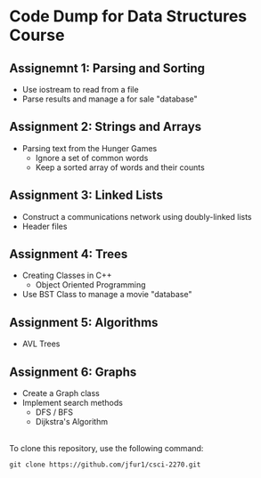 # Code Dump for Data Structures Course

## Assignemnt 1: Parsing and Sorting
* Use iostream to read from a file
* Parse results and manage a for sale "database"

## Assignment 2: Strings and Arrays
* Parsing text from the Hunger Games
  - Ignore a set of common words
  - Keep a sorted array of words and their counts

## Assignment 3: Linked Lists
* Construct a communications network using doubly-linked lists
* Header files

## Assignment 4: Trees
* Creating Classes in C++
  - Object Oriented Programming
* Use BST Class to manage a movie "database"

## Assignment 5: Algorithms
* AVL Trees

## Assignment 6: Graphs
* Create a Graph class
* Implement search methods 
  - DFS / BFS
  - Dijkstra's Algorithm
  <br>
  
To clone this repository, use the following command:
```
git clone https://github.com/jfur1/csci-2270.git
```
